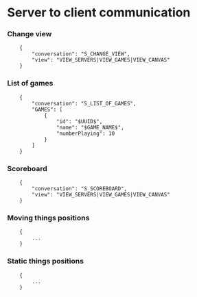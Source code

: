 # Server to client communication



### Change view
````
    {
        "conversation": "S_CHANGE_VIEW",
        "view": "VIEW_SERVERS|VIEW_GAMES|VIEW_CANVAS"
    }
````

### List of games
````
    {
        "conversation": "S_LIST_OF_GAMES",
        "GAMES": [
            {
                "id": "$UUID$",
                "name": "$GAME_NAME$",
                "numberPlaying": 10
            }
        ]
    }
````

### Scoreboard
````
    {
        "conversation": "S_SCOREBOARD",
        "view": "VIEW_SERVERS|VIEW_GAMES|VIEW_CANVAS"
    }
````

### Moving things positions
````
    {
        ...
    }
````

### Static things positions
````
    {
        ...
    }
````



